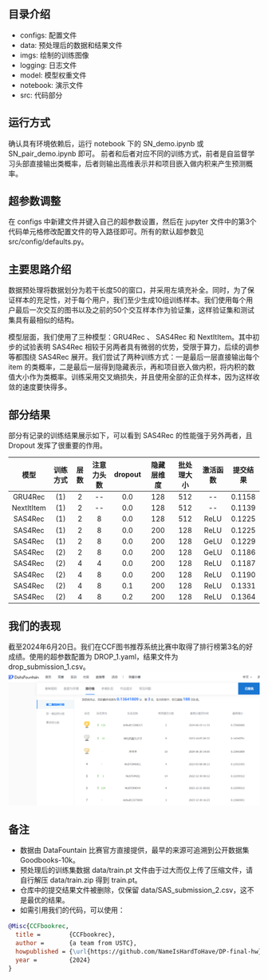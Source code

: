 ## 目录介绍
- configs: 配置文件
- data: 预处理后的数据和结果文件
- imgs: 绘制的训练图像
- logging: 日志文件
- model: 模型权重文件
- notebook: 演示文件
- src: 代码部分

## 运行方式
确认具有环境依赖后，运行 notebook 下的 SN_demo.ipynb 或 SN_pair_demo.ipynb 即可。
前者和后者对应不同的训练方式，前者是自监督学习头部直接输出类概率，后者则输出高维表示并和项目嵌入做内积来产生预测概率。

## 超参数调整
在 configs 中新建文件并键入自己的超参数设置，然后在 jupyter 文件中的第3个代码单元格修改配置文件的导入路径即可。所有的默认超参数见 src/config/defaults.py。

## 主要思路介绍
数据预处理将数据划分为若干长度50的窗口，并采用左填充补全。同时，为了保证样本的充足性，对于每个用户，我们至少生成10组训练样本。我们使用每个用户最后一次交互的图书以及之前的50个交互样本作为验证集，这样验证集和测试集具有最相似的结构。

模型层面，我们使用了三种模型：GRU4Rec 、 SAS4Rec 和 NextItItem。其中初步的试验表明 SAS4Rec 相较于另两者具有微弱的优势，受限于算力，后续的调参等都围绕 SAS4Rec 展开。我们尝试了两种训练方式：一是最后一层直接输出每个 item 的类概率，二是最后一层得到隐藏表示，再和项目嵌入做内积，将内积的数值大小作为类概率。训练采用交叉熵损失，并且使用全部的正负样本，因为这样收敛的速度要快得多。

## 部分结果
部分有记录的训练结果展示如下，可以看到 SAS4Rec 的性能强于另外两者，且 Dropout 发挥了很重要的作用。

| 模型 | 训练方式 | 层数 | 注意力头数 | dropout | 隐藏层维度 | 批处理大小 | 激活函数 | 提交结果 |
|:---:|:---:|:---:|:---:|:---:|:---:|:---:|:---:|:---:|
| GRU4Rec | (1) | 2 | -- | 0.0 | 128 | 512 | -- | 0.1158 |
| NextItItem | (1) | 2 | -- | 0.0 | 128 | 512 | -- | 0.1139 |
| SAS4Rec | (1) | 2 | 8 | 0.0 | 128 | 512 | ReLU | 0.1225 |
| SAS4Rec | (1) | 2 | 8 | 0.0 | 200 | 128 | ReLU | 0.1225 |
| SAS4Rec | (1) | 2 | 8 | 0.0 | 200 | 128 | GeLU | 0.1229 |
| SAS4Rec | (2) | 2 | 8 | 0.0 | 200 | 128 | GeLU | 0.1186 |
| SAS4Rec | (2) | 4 | 4 | 0.0 | 200 | 128 | ReLU | 0.1187 |
| SAS4Rec | (2) | 4 | 8 | 0.0 | 200 | 128 | ReLU | 0.1190 |
| SAS4Rec | (2) | 4 | 8 | 0.1 | 200 | 128 | ReLU | 0.1331 |
| SAS4Rec | (2) | 4 | 8 | 0.2 | 200 | 128 | ReLU | 0.1364 |

## 我们的表现
截至2024年6月20日。我们在CCF图书推荐系统比赛中取得了排行榜第3名的好成绩。使用的超参数配置为 DROP_1.yaml，结果文件为 drop_submission_1.csv。
![排行榜展示](result.png)

## 备注
- 数据由 DataFountain 比赛官方直接提供，最早的来源可追溯到公开数据集Goodbooks-10k。
- 预处理后的训练集数据 data/train.pt 文件由于过大而仅上传了压缩文件，请自行解压 data/train.zip 得到 train.pt。
- 仓库中的提交结果文件被删除，仅保留 data/SAS_submission_2.csv，这不是最优的结果。
- 如需引用我们的代码，可以使用：

```bibtex
@Misc{CCFbookrec,
  title =        {CCFbookrec},
  author =       {a team from USTC},
  howpublished = {\url{https://github.com/NameIsHardToHave/DP-final-hw}},
  year =         {2024}
}
```

